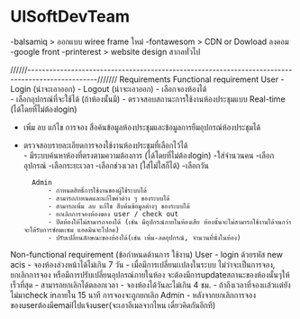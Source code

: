 # UISoftDevTeam

-balsamiq > ออกแบบ wiree frame ใหม่
-fontawesom > CDN or Dowload ลงคอม
-google front
-printerest > website design สากลทั่วไป

//////-------------------------------------------------------------------------------------------------///////
Requirements
Functional requirement 
		User
			- Login  (น่าจะเอาออก)
			- Logout (น่าจะเอาออก)
			- เลือกจองห้องได้	
			- เลือกอุปกรณ์ที่จะใช้ได้ 	(ถ้าห้องนั้นมี)
			- ตรวจสอบสถานะการใช้งานห้องประชุมแบบ Real-time	(ได้โดยที่ไม่ต้องlogin)
- เพิ่ม ลบ แก้ไข การจอง สือค้นข้อมูลห้องประชุมและข้อมูลการยืมอุปกรณ์ห้องประชุมได้
- ตรวจสอบรายละเอียดการจองใช้งานห้องประชุมที่เลือกไว้ได้  
			- มีระบบค้นหาห้องที่ตรงตามความต้องการ (ได้โดยที่ไม่ต้องlogin)
				-ใส่จำนวนคน
				-เลือกอุปกรณ์
				-เลือกระยะเวลา 
				-เลือกช่วงเวลา (ใส่ไม่ใสก็ได้) 
				-เลือกวัน
			
		Admin
			- กำหนดสิทธิ์การใช้งานของผู้ใช้ระบบได้
			- สามารถกำหนดและแก้ไขค่าต่าง ๆ ของระบบได้ 
			- สามารถเพิ่ม ลบ แก้ไข สืบค้นข้อมูลต่างๆ ของระบบได้
			- ยกเลิกการจองห้องของ user / check out
			- ปิดห้องให้ไม่สามารถจองได้ (เช่น มีอุปกรณ์ภายในห้องเสีย ห้องนั้นจะไม่สามารถใช้งานได้จนกว่าจะได้รับการซ่อมเเซม แอดมินจะไปกด)
			- ปรับเปลี่ยนลักษณะของห้องได้(เช่น เพิ่ม-ลดอุปกรณ์, จำนวนที่นั่งในห้อง)
      
Non-functional requirement (ข้อกำหนดด้านการ ใช้งาน)
		User
			- login ด้วยรหัส new acis
      - จองห้องล่วงหน้าได้ไม่เกิน 7 วัน
      - เมื่อมีการเปลี่ยนเเปลงในระบบ ไม่ว่าจะเป็นการจอง, ยกเลิกการจอง หรือมีการปรับเปลี่ยนอุปกรณ์ภายในห้อง จะต้องมีการupdateสถานะของห้องนั้นๆให้เร็วที่สุด
      - สามารถยกเลิกได้ตลอกเวลา
      - จองห้องได้วันละไม่เกิน 4 ชม.
      - ถ้าถึงเวลาที่จองเเล้วเเต่ยังไม่มาcheck inภายใน 15 นาที การจองจะถูกยกเลิก
		Admin
      - หลังจากยกเลิกการจองของuserต้องมีemailไปแจ้งuser(จะเอาอีเมลจากไหน เดี๋ยวคิดกันอีกที)
